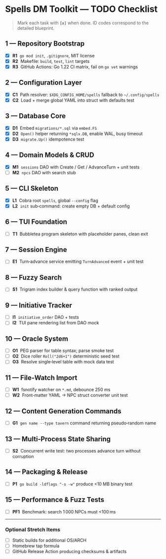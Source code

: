 # Spells DM Toolkit — TODO Checklist

> Mark each task with **`[x]`** when done. ID codes correspond to the detailed blueprint.

## 1 — Repository Bootstrap

- [x] **R1**  `go mod init`, `.gitignore`, MIT license
- [x] **R2**  Makefile: `build`, `test`, `lint` targets
- [x] **R3**  GitHub Actions: Go 1.22 CI matrix, fail on `go vet` warnings

## 2 — Configuration Layer

- [x] **C1**  Path resolver: `$XDG_CONFIG_HOME/spells` fallback to `~/.config/spells`
- [x] **C2**  Load + merge global YAML into struct with defaults test

## 3 — Database Core

- [x] **D1**  Embed `migrations/*.sql` via `embed.FS`
- [x] **D2**  `Open()` helper returning `*sqlx.DB`, enable WAL, busy timeout
- [x] **D3**  `migrate.Up()` idempotence test

## 4 — Domain Models & CRUD

- [x] **M1**  `sessions` DAO with Create / Get / AdvanceTurn + unit tests
- [ ] **M2**  `npcs` DAO with search stub

## 5 — CLI Skeleton

- [x] **L1**  Cobra root `spells`, global `--config` flag
- [x] **L2**  `init` sub‑command: create empty DB + default config

## 6 — TUI Foundation

- [ ] **T1**  Bubbletea program skeleton with placeholder panes, clean exit

## 7 — Session Engine

- [ ] **E1**  Turn‑advance service emitting `TurnAdvanced` event + unit test

## 8 — Fuzzy Search

- [ ] **S1**  Trigram index builder & query function with ranked output

## 9 — Initiative Tracker

- [ ] **I1**  `initiative_order` DAO + tests
- [ ] **I2**  TUI pane rendering list from DAO mock

## 10 — Oracle System

- [ ] **O1**  PEG parser for table syntax; parse smoke test
- [ ] **O2**  Dice roller `Roll("2d6+1")` deterministic seed test
- [ ] **O3**  Resolve single‑level table with mock data test

## 11 — File‑Watch Import

- [ ] **W1**  fsnotify watcher on `*.md`, debounce 250 ms
- [ ] **W2**  Front‑matter YAML → NPC struct converter unit test

## 12 — Content Generation Commands

- [ ] **G1**  `gen name --type tavern` command returning pseudo‑random name

## 13 — Multi‑Process State Sharing

- [ ] **S2**  Concurrent write test: two processes advance turn without corruption

## 14 — Packaging & Release

- [ ] **P1**  `go build -ldflags "-s -w"` produce <10 MB binary test

## 15 — Performance & Fuzz Tests

- [ ] **PF1**  Benchmark: search 1 000 NPCs must <100 ms

---

### Optional Stretch Items

- [ ] Static builds for additional OS/ARCH
- [ ] Homebrew tap formula
- [ ] GitHub Release Action producing checksums & artifacts
